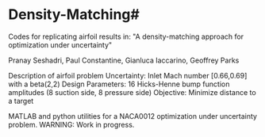 # Density-Matching#
Codes for replicating airfoil results in:
"A density-matching approach for optimization under uncertainty"

Pranay Seshadri, Paul Constantine, Gianluca Iaccarino, Geoffrey Parks


Description of airfoil problem
Uncertainty: Inlet Mach number [0.66,0.69] with a beta(2,2)
Design Parameters: 16 Hicks-Henne bump function amplitudes (8 suction side, 8 pressure side)
Objective: Minimize distance to a target


MATLAB and python utilities for a NACA0012 optimization under uncertainty problem. 
WARNING: Work in progress. 
